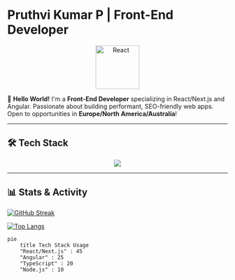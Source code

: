 # Pruthvi Kumar P | Front-End Developer

<!-- Animated Header Icon -->
<div align="center">
  <img src="https://raw.githubusercontent.com/PruthvikumarP/PruthvikumarP/main/assets/react-icon.svg" alt="React" width="100" height="100" />
</div>

👋 **Hello World!** I'm a **Front-End Developer** specializing in React/Next.js and Angular. Passionate about building performant, SEO-friendly web apps. Open to opportunities in **Europe/North America/Australia**!  

---

## 🛠️ Tech Stack

<div align="center">
  <!-- Animated Skill Icons -->
  <img src="https://skillicons.dev/icons?i=react,nextjs,angular,ts,js,tailwind,redux,nodejs,mongodb,git,github,jest" />
</div>

---

## 📊 Stats & Activity

<!-- GitHub Stats with Animation -->
[![GitHub Streak](https://streak-stats.demolab.com?user=PruthvikumarP&theme=radical&border_radius=4.5)](https://git.io/streak-stats)

<!-- Top Languages Graph -->
[![Top Langs](https://github-readme-stats.vercel.app/api/top-langs/?username=PruthvikumarP&layout=compact&theme=radical)](https://github.com/PruthvikumarP)

<!-- Mermaid.js Skill Chart -->
```mermaid
pie
    title Tech Stack Usage
    "React/Next.js" : 45
    "Angular" : 25
    "TypeScript" : 20
    "Node.js" : 10
